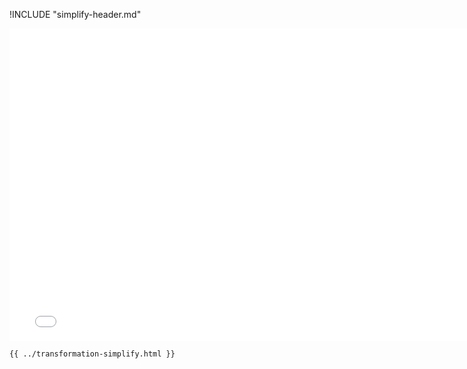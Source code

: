 !INCLUDE "simplify-header.md"

<iframe src="../../transformation-simplify.html" width="770" height="500" frameBorder="0" seamless="seamless">
</iframe>

```html
{{ ../transformation-simplify.html }}
```